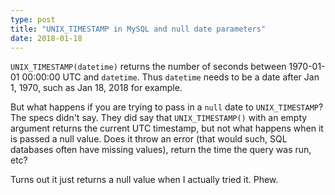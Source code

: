 ```yaml
---
type: post
title: "UNIX_TIMESTAMP in MySQL and null date parameters"
date: 2018-01-18
---
```


`UNIX_TIMESTAMP(datetime)` returns the number of seconds between 1970-01-01 00:00:00 UTC
and `datetime`. Thus `datetime` needs to be a date after Jan 1, 1970, 
such as Jan 18, 2018 for example.

But what happens if you are trying to pass in a `null` date to `UNIX_TIMESTAMP`?
The specs didn't say. They did say that `UNIX_TIMESTAMP()`
with an empty argument returns the current UTC timestamp,
but not what happens when it is passed a null value.
Does it throw an error (that would such, SQL databases often have missing values),
return the time the query was run, etc?

Turns out it just returns a null value when I actually tried it.
Phew. 

